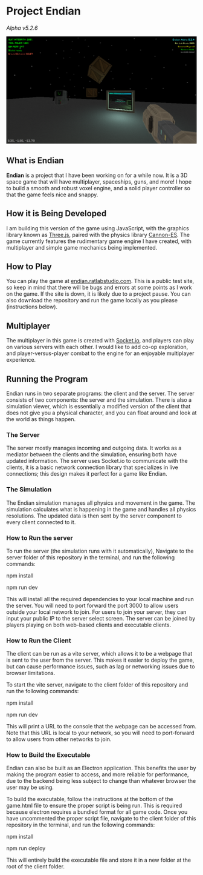 # Project Endian

_Alpha v5.2.6_

![Picture of the game Endian](/project-files/images/gamePhoto.PNG)

## What is Endian

**Endian** is a project that I have been working on for a while now. It is a 3D space game that will have multiplayer, spaceships, guns, and more! I hope to build a smooth and robust voxel engine, and a solid player controller so that the game feels nice and snappy.

## How it is Being Developed

I am building this version of the game using JavaScript, with the graphics library known as [Three.js](https://threejs.org/), paired with the physics library [Cannon-ES](https://pmndrs.github.io/cannon-es/). The game currently features the rudimentary game engine I have created, with multiplayer and simple game mechanics being implemented.

## How to Play

You can play the game at [endian.ratlabstudio.com](https://endian.ratlabstudio.com). This is a public test site, so keep in mind that there will be bugs and errors at some points as I work on the game. If the site is down, it is likely due to a project pause. You can also download the repository and run the game locally as you please (instructions below).

## Multiplayer

The multiplayer in this game is created with [Socket.io](https://socket.io/), and players can play on various servers with each other. I would like to add co-op exploration, and player-versus-player combat to the engine for an enjoyable multiplayer experience.

## Running the Program

Endian runs in two separate programs: the client and the server. The server consists of two components: the server and the simulation. There is also a simulation viewer, which is essentially a modified version of the client that does not give you a physical character, and you can float around and look at the world as things happen.

### The Server

The server mostly manages incoming and outgoing data. It works as a mediator between the clients and the simulation, ensuring both have updated information. The server uses Socket.io to communicate with the clients, it is a basic network connection library that specializes in live connections; this design makes it perfect for a game like Endian.

### The Simulation

The Endian simulation manages all physics and movement in the game. The simulation calculates what is happening in the game and handles all physics resolutions. The updated data is then sent by the server component to every client connected to it.

### How to Run the server

To run the server (the simulation runs with it automatically), Navigate to the server folder of this repository in the terminal, and run the following commands:

npm install

npm run dev

This will install all the required dependencies to your local machine and run the server. You will need to port forward the port 3000 to allow users outside your local network to join. For users to join your server, they can input your public IP to the server select screen. The server can be joined by players playing on both web-based clients and executable clients.

### How to Run the Client

The client can be run as a vite server, which allows it to be a webpage that is sent to the user from the server. This makes it easier to deploy the game, but can cause performance issues, such as lag or networking issues due to browser limitations.

To start the vite server, navigate to the client folder of this repository and run the following commands:

npm install

npm run dev

This will print a URL to the console that the webpage can be accessed from. Note that this URL is local to your network, so you will need to port-forward to allow users from other networks to join.

### How to Build the Executable

Endian can also be built as an Electron application. This benefits the user by making the program easier to access, and more reliable for performance, due to the backend being less subject to change than whatever browser the user may be using.

To build the executable, follow the instructions at the bottom of the game.html file to ensure the proper script is being run. This is required because electron requires a bundled format for all game code. Once you have uncommented the proper script file, navigate to the client folder of this repository in the terminal, and run the following commands:

npm install

npm run deploy

This will entirely build the executable file and store it in a new folder at the root of the client folder.